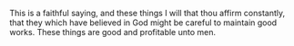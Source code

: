 This is a faithful saying, and these things I will that thou affirm constantly, that they which have believed in God might be careful to maintain good works. These things are good and profitable unto men.
